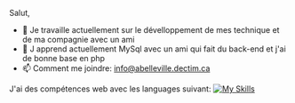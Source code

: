 Salut,

- 🔭 Je travaille actuellement sur le dévelloppement de mes technique et de ma compagnie avec un ami
- 🌱 J apprend actuellement MySql avec un ami qui fait du back-end et j'ai de bonne base en php
- 📫 Comment me joindre: info@abelleville.dectim.ca


J'ai des compétences web avec les languages suivant:
[![My Skills](https://skillicons.dev/icons?i=js,html,css,js)](https://skillicons.dev)

